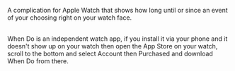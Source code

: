 A complication for Apple Watch that shows how long until or since an event of your choosing right on your watch face.  
&nbsp;&nbsp;  

When Do is an independent watch app, if you install it via your phone and it doesn't show up on your watch then open the App Store on your watch, scroll to the bottom and select Account then Purchased and download When Do from there.
